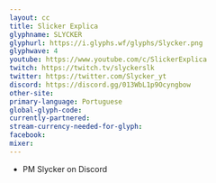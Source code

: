 ```yaml
---
layout: cc
title: Slicker Explica
glyphname: SLYCKER
glyphurl: https://i.glyphs.wf/glyphs/Slycker.png
glyphwave: 4
youtube: https://www.youtube.com/c/SlickerExplica
twitch: https://twitch.tv/slyckerslk
twitter: https://twitter.com/Slycker_yt
discord: https://discord.gg/013WbL1p9Ocyngbow
other-site: 
primary-language: Portuguese
global-glyph-code: 
currently-partnered: 
stream-currency-needed-for-glyph: 
facebook: 
mixer: 
---
```

* PM Slycker on Discord
